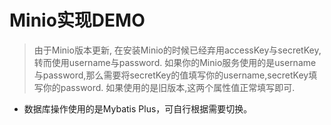 # Minio实现DEMO

> 由于Minio版本更新, 在安装Minio的时候已经弃用accessKey与secretKey,转而使用username与password.
> 如果你的Minio服务使用的是username与password,那么需要将secretKey的值填写你的username,secretKey填写你的password.
> 如果使用的是旧版本,这两个属性值正常填写即可.



* 数据库操作使用的是Mybatis Plus，可自行根据需要切换。
